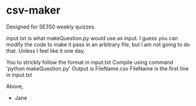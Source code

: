 csv-maker
=========

Designed for SE350 weekly quizzes.

input.txt is what makeQuestion.py would use as input.
I guess you can modify the code to make it pass in an arbitrary file, but I am not going to do that. Unless I feel like it one day.

You to strickly follow the format in input.txt
Compile using command 'python makeQuestion.py'
Output is FileName.csv
FileName is the first line in input.txt

Above,
  - Jane
